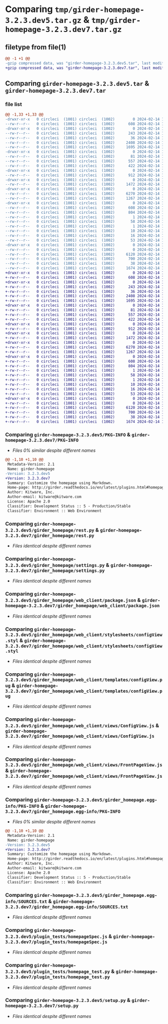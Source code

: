 # Comparing `tmp/girder-homepage-3.2.3.dev5.tar.gz` & `tmp/girder-homepage-3.2.3.dev7.tar.gz`

## filetype from file(1)

```diff
@@ -1 +1 @@
-gzip compressed data, was "girder-homepage-3.2.3.dev5.tar", last modified: Wed Feb 14 15:49:15 2024, max compression
+gzip compressed data, was "girder-homepage-3.2.3.dev7.tar", last modified: Wed Feb 14 18:47:39 2024, max compression
```

## Comparing `girder-homepage-3.2.3.dev5.tar` & `girder-homepage-3.2.3.dev7.tar`

### file list

```diff
@@ -1,33 +1,33 @@
-drwxr-xr-x   0 circleci  (1001) circleci  (1002)        0 2024-02-14 15:49:15.243140 girder-homepage-3.2.3.dev5/
--rw-r--r--   0 circleci  (1001) circleci  (1002)      608 2024-02-14 15:49:15.243140 girder-homepage-3.2.3.dev5/PKG-INFO
-drwxr-xr-x   0 circleci  (1001) circleci  (1002)        0 2024-02-14 15:49:15.239140 girder-homepage-3.2.3.dev5/girder_homepage/
--rw-r--r--   0 circleci  (1001) circleci  (1002)      243 2024-02-14 15:48:27.000000 girder-homepage-3.2.3.dev5/girder_homepage/__init__.py
--rw-r--r--   0 circleci  (1001) circleci  (1002)       36 2024-02-14 15:48:27.000000 girder-homepage-3.2.3.dev5/girder_homepage/constants.py
--rw-r--r--   0 circleci  (1001) circleci  (1002)     2408 2024-02-14 15:48:27.000000 girder-homepage-3.2.3.dev5/girder_homepage/rest.py
--rw-r--r--   0 circleci  (1001) circleci  (1002)     1695 2024-02-14 15:48:27.000000 girder-homepage-3.2.3.dev5/girder_homepage/settings.py
-drwxr-xr-x   0 circleci  (1001) circleci  (1002)        0 2024-02-14 15:49:15.243140 girder-homepage-3.2.3.dev5/girder_homepage/web_client/
--rw-r--r--   0 circleci  (1001) circleci  (1002)       81 2024-02-14 15:48:27.000000 girder-homepage-3.2.3.dev5/girder_homepage/web_client/main.js
--rw-r--r--   0 circleci  (1001) circleci  (1002)      557 2024-02-14 15:48:27.000000 girder-homepage-3.2.3.dev5/girder_homepage/web_client/package.json
--rw-r--r--   0 circleci  (1001) circleci  (1002)      422 2024-02-14 15:48:27.000000 girder-homepage-3.2.3.dev5/girder_homepage/web_client/routes.js
-drwxr-xr-x   0 circleci  (1001) circleci  (1002)        0 2024-02-14 15:49:15.243140 girder-homepage-3.2.3.dev5/girder_homepage/web_client/stylesheets/
--rw-r--r--   0 circleci  (1001) circleci  (1002)      912 2024-02-14 15:48:27.000000 girder-homepage-3.2.3.dev5/girder_homepage/web_client/stylesheets/configView.styl
-drwxr-xr-x   0 circleci  (1001) circleci  (1002)        0 2024-02-14 15:49:15.243140 girder-homepage-3.2.3.dev5/girder_homepage/web_client/templates/
--rw-r--r--   0 circleci  (1001) circleci  (1002)     1472 2024-02-14 15:48:27.000000 girder-homepage-3.2.3.dev5/girder_homepage/web_client/templates/configView.pug
-drwxr-xr-x   0 circleci  (1001) circleci  (1002)        0 2024-02-14 15:49:15.243140 girder-homepage-3.2.3.dev5/girder_homepage/web_client/views/
--rw-r--r--   0 circleci  (1001) circleci  (1002)     6270 2024-02-14 15:48:27.000000 girder-homepage-3.2.3.dev5/girder_homepage/web_client/views/ConfigView.js
--rw-r--r--   0 circleci  (1001) circleci  (1002)     1267 2024-02-14 15:48:27.000000 girder-homepage-3.2.3.dev5/girder_homepage/web_client/views/FrontPageView.js
-drwxr-xr-x   0 circleci  (1001) circleci  (1002)        0 2024-02-14 15:49:15.243140 girder-homepage-3.2.3.dev5/girder_homepage.egg-info/
--rw-r--r--   0 circleci  (1001) circleci  (1002)      608 2024-02-14 15:49:15.000000 girder-homepage-3.2.3.dev5/girder_homepage.egg-info/PKG-INFO
--rw-r--r--   0 circleci  (1001) circleci  (1002)      804 2024-02-14 15:49:15.000000 girder-homepage-3.2.3.dev5/girder_homepage.egg-info/SOURCES.txt
--rw-r--r--   0 circleci  (1001) circleci  (1002)        1 2024-02-14 15:49:15.000000 girder-homepage-3.2.3.dev5/girder_homepage.egg-info/dependency_links.txt
--rw-r--r--   0 circleci  (1001) circleci  (1002)       58 2024-02-14 15:49:15.000000 girder-homepage-3.2.3.dev5/girder_homepage.egg-info/entry_points.txt
--rw-r--r--   0 circleci  (1001) circleci  (1002)        1 2024-02-14 15:49:15.000000 girder-homepage-3.2.3.dev5/girder_homepage.egg-info/not-zip-safe
--rw-r--r--   0 circleci  (1001) circleci  (1002)       10 2024-02-14 15:49:15.000000 girder-homepage-3.2.3.dev5/girder_homepage.egg-info/requires.txt
--rw-r--r--   0 circleci  (1001) circleci  (1002)       16 2024-02-14 15:49:15.000000 girder-homepage-3.2.3.dev5/girder_homepage.egg-info/top_level.txt
--rw-r--r--   0 circleci  (1001) circleci  (1002)       53 2024-02-14 15:48:27.000000 girder-homepage-3.2.3.dev5/plugin.cmake
-drwxr-xr-x   0 circleci  (1001) circleci  (1002)        0 2024-02-14 15:49:15.243140 girder-homepage-3.2.3.dev5/plugin_tests/
--rw-r--r--   0 circleci  (1001) circleci  (1002)        0 2024-02-14 15:48:27.000000 girder-homepage-3.2.3.dev5/plugin_tests/__init__.py
--rw-r--r--   0 circleci  (1001) circleci  (1002)     6120 2024-02-14 15:48:27.000000 girder-homepage-3.2.3.dev5/plugin_tests/homepageSpec.js
--rw-r--r--   0 circleci  (1001) circleci  (1002)      700 2024-02-14 15:48:27.000000 girder-homepage-3.2.3.dev5/plugin_tests/homepage_test.py
--rw-r--r--   0 circleci  (1001) circleci  (1002)       38 2024-02-14 15:49:15.243140 girder-homepage-3.2.3.dev5/setup.cfg
--rw-r--r--   0 circleci  (1001) circleci  (1002)     1674 2024-02-14 15:48:27.000000 girder-homepage-3.2.3.dev5/setup.py
+drwxr-xr-x   0 circleci  (1001) circleci  (1002)        0 2024-02-14 18:47:39.397317 girder-homepage-3.2.3.dev7/
+-rw-r--r--   0 circleci  (1001) circleci  (1002)      608 2024-02-14 18:47:39.397317 girder-homepage-3.2.3.dev7/PKG-INFO
+drwxr-xr-x   0 circleci  (1001) circleci  (1002)        0 2024-02-14 18:47:39.393317 girder-homepage-3.2.3.dev7/girder_homepage/
+-rw-r--r--   0 circleci  (1001) circleci  (1002)      243 2024-02-14 18:46:47.000000 girder-homepage-3.2.3.dev7/girder_homepage/__init__.py
+-rw-r--r--   0 circleci  (1001) circleci  (1002)       36 2024-02-14 18:46:47.000000 girder-homepage-3.2.3.dev7/girder_homepage/constants.py
+-rw-r--r--   0 circleci  (1001) circleci  (1002)     2408 2024-02-14 18:46:47.000000 girder-homepage-3.2.3.dev7/girder_homepage/rest.py
+-rw-r--r--   0 circleci  (1001) circleci  (1002)     1695 2024-02-14 18:46:47.000000 girder-homepage-3.2.3.dev7/girder_homepage/settings.py
+drwxr-xr-x   0 circleci  (1001) circleci  (1002)        0 2024-02-14 18:47:39.397317 girder-homepage-3.2.3.dev7/girder_homepage/web_client/
+-rw-r--r--   0 circleci  (1001) circleci  (1002)       81 2024-02-14 18:46:47.000000 girder-homepage-3.2.3.dev7/girder_homepage/web_client/main.js
+-rw-r--r--   0 circleci  (1001) circleci  (1002)      557 2024-02-14 18:46:47.000000 girder-homepage-3.2.3.dev7/girder_homepage/web_client/package.json
+-rw-r--r--   0 circleci  (1001) circleci  (1002)      422 2024-02-14 18:46:47.000000 girder-homepage-3.2.3.dev7/girder_homepage/web_client/routes.js
+drwxr-xr-x   0 circleci  (1001) circleci  (1002)        0 2024-02-14 18:47:39.397317 girder-homepage-3.2.3.dev7/girder_homepage/web_client/stylesheets/
+-rw-r--r--   0 circleci  (1001) circleci  (1002)      912 2024-02-14 18:46:47.000000 girder-homepage-3.2.3.dev7/girder_homepage/web_client/stylesheets/configView.styl
+drwxr-xr-x   0 circleci  (1001) circleci  (1002)        0 2024-02-14 18:47:39.397317 girder-homepage-3.2.3.dev7/girder_homepage/web_client/templates/
+-rw-r--r--   0 circleci  (1001) circleci  (1002)     1472 2024-02-14 18:46:47.000000 girder-homepage-3.2.3.dev7/girder_homepage/web_client/templates/configView.pug
+drwxr-xr-x   0 circleci  (1001) circleci  (1002)        0 2024-02-14 18:47:39.397317 girder-homepage-3.2.3.dev7/girder_homepage/web_client/views/
+-rw-r--r--   0 circleci  (1001) circleci  (1002)     6270 2024-02-14 18:46:47.000000 girder-homepage-3.2.3.dev7/girder_homepage/web_client/views/ConfigView.js
+-rw-r--r--   0 circleci  (1001) circleci  (1002)     1267 2024-02-14 18:46:47.000000 girder-homepage-3.2.3.dev7/girder_homepage/web_client/views/FrontPageView.js
+drwxr-xr-x   0 circleci  (1001) circleci  (1002)        0 2024-02-14 18:47:39.397317 girder-homepage-3.2.3.dev7/girder_homepage.egg-info/
+-rw-r--r--   0 circleci  (1001) circleci  (1002)      608 2024-02-14 18:47:39.000000 girder-homepage-3.2.3.dev7/girder_homepage.egg-info/PKG-INFO
+-rw-r--r--   0 circleci  (1001) circleci  (1002)      804 2024-02-14 18:47:39.000000 girder-homepage-3.2.3.dev7/girder_homepage.egg-info/SOURCES.txt
+-rw-r--r--   0 circleci  (1001) circleci  (1002)        1 2024-02-14 18:47:39.000000 girder-homepage-3.2.3.dev7/girder_homepage.egg-info/dependency_links.txt
+-rw-r--r--   0 circleci  (1001) circleci  (1002)       58 2024-02-14 18:47:39.000000 girder-homepage-3.2.3.dev7/girder_homepage.egg-info/entry_points.txt
+-rw-r--r--   0 circleci  (1001) circleci  (1002)        1 2024-02-14 18:47:39.000000 girder-homepage-3.2.3.dev7/girder_homepage.egg-info/not-zip-safe
+-rw-r--r--   0 circleci  (1001) circleci  (1002)       10 2024-02-14 18:47:39.000000 girder-homepage-3.2.3.dev7/girder_homepage.egg-info/requires.txt
+-rw-r--r--   0 circleci  (1001) circleci  (1002)       16 2024-02-14 18:47:39.000000 girder-homepage-3.2.3.dev7/girder_homepage.egg-info/top_level.txt
+-rw-r--r--   0 circleci  (1001) circleci  (1002)       53 2024-02-14 18:46:47.000000 girder-homepage-3.2.3.dev7/plugin.cmake
+drwxr-xr-x   0 circleci  (1001) circleci  (1002)        0 2024-02-14 18:47:39.397317 girder-homepage-3.2.3.dev7/plugin_tests/
+-rw-r--r--   0 circleci  (1001) circleci  (1002)        0 2024-02-14 18:46:47.000000 girder-homepage-3.2.3.dev7/plugin_tests/__init__.py
+-rw-r--r--   0 circleci  (1001) circleci  (1002)     6120 2024-02-14 18:46:47.000000 girder-homepage-3.2.3.dev7/plugin_tests/homepageSpec.js
+-rw-r--r--   0 circleci  (1001) circleci  (1002)      700 2024-02-14 18:46:47.000000 girder-homepage-3.2.3.dev7/plugin_tests/homepage_test.py
+-rw-r--r--   0 circleci  (1001) circleci  (1002)       38 2024-02-14 18:47:39.397317 girder-homepage-3.2.3.dev7/setup.cfg
+-rw-r--r--   0 circleci  (1001) circleci  (1002)     1674 2024-02-14 18:46:47.000000 girder-homepage-3.2.3.dev7/setup.py
```

### Comparing `girder-homepage-3.2.3.dev5/PKG-INFO` & `girder-homepage-3.2.3.dev7/PKG-INFO`

 * *Files 0% similar despite different names*

```diff
@@ -1,10 +1,10 @@
 Metadata-Version: 2.1
 Name: girder-homepage
-Version: 3.2.3.dev5
+Version: 3.2.3.dev7
 Summary: Customize the homepage using Markdown.
 Home-page: http://girder.readthedocs.io/en/latest/plugins.html#homepage
 Author: Kitware, Inc.
 Author-email: kitware@kitware.com
 License: Apache 2.0
 Classifier: Development Status :: 5 - Production/Stable
 Classifier: Environment :: Web Environment
```

### Comparing `girder-homepage-3.2.3.dev5/girder_homepage/rest.py` & `girder-homepage-3.2.3.dev7/girder_homepage/rest.py`

 * *Files identical despite different names*

### Comparing `girder-homepage-3.2.3.dev5/girder_homepage/settings.py` & `girder-homepage-3.2.3.dev7/girder_homepage/settings.py`

 * *Files identical despite different names*

### Comparing `girder-homepage-3.2.3.dev5/girder_homepage/web_client/package.json` & `girder-homepage-3.2.3.dev7/girder_homepage/web_client/package.json`

 * *Files identical despite different names*

### Comparing `girder-homepage-3.2.3.dev5/girder_homepage/web_client/stylesheets/configView.styl` & `girder-homepage-3.2.3.dev7/girder_homepage/web_client/stylesheets/configView.styl`

 * *Files identical despite different names*

### Comparing `girder-homepage-3.2.3.dev5/girder_homepage/web_client/templates/configView.pug` & `girder-homepage-3.2.3.dev7/girder_homepage/web_client/templates/configView.pug`

 * *Files identical despite different names*

### Comparing `girder-homepage-3.2.3.dev5/girder_homepage/web_client/views/ConfigView.js` & `girder-homepage-3.2.3.dev7/girder_homepage/web_client/views/ConfigView.js`

 * *Files identical despite different names*

### Comparing `girder-homepage-3.2.3.dev5/girder_homepage/web_client/views/FrontPageView.js` & `girder-homepage-3.2.3.dev7/girder_homepage/web_client/views/FrontPageView.js`

 * *Files identical despite different names*

### Comparing `girder-homepage-3.2.3.dev5/girder_homepage.egg-info/PKG-INFO` & `girder-homepage-3.2.3.dev7/girder_homepage.egg-info/PKG-INFO`

 * *Files 0% similar despite different names*

```diff
@@ -1,10 +1,10 @@
 Metadata-Version: 2.1
 Name: girder-homepage
-Version: 3.2.3.dev5
+Version: 3.2.3.dev7
 Summary: Customize the homepage using Markdown.
 Home-page: http://girder.readthedocs.io/en/latest/plugins.html#homepage
 Author: Kitware, Inc.
 Author-email: kitware@kitware.com
 License: Apache 2.0
 Classifier: Development Status :: 5 - Production/Stable
 Classifier: Environment :: Web Environment
```

### Comparing `girder-homepage-3.2.3.dev5/girder_homepage.egg-info/SOURCES.txt` & `girder-homepage-3.2.3.dev7/girder_homepage.egg-info/SOURCES.txt`

 * *Files identical despite different names*

### Comparing `girder-homepage-3.2.3.dev5/plugin_tests/homepageSpec.js` & `girder-homepage-3.2.3.dev7/plugin_tests/homepageSpec.js`

 * *Files identical despite different names*

### Comparing `girder-homepage-3.2.3.dev5/plugin_tests/homepage_test.py` & `girder-homepage-3.2.3.dev7/plugin_tests/homepage_test.py`

 * *Files identical despite different names*

### Comparing `girder-homepage-3.2.3.dev5/setup.py` & `girder-homepage-3.2.3.dev7/setup.py`

 * *Files identical despite different names*

